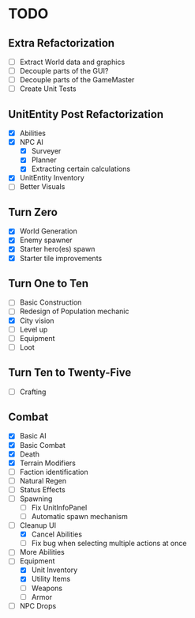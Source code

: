 ﻿# TODO

## Extra Refactorization
- [ ] Extract World data and graphics
- [ ] Decouple parts of the GUI?
- [ ] Decouple parts of the GameMaster
- [ ] Create Unit Tests

## UnitEntity Post Refactorization
- [X] Abilities
- [X] NPC AI
  - [X] Surveyer
  - [X] Planner
  - [X] Extracting certain calculations
- [X] UnitEntity Inventory
- [ ] Better Visuals

## Turn Zero
- [X] World Generation
- [X] Enemy spawner
- [X] Starter hero(es) spawn
- [X] Starter tile improvements

## Turn One to Ten
- [ ] Basic Construction
- [ ] Redesign of Population mechanic
- [X] City vision
- [ ] Level up
- [ ] Equipment
- [ ] Loot

## Turn Ten to Twenty-Five
- [ ] Crafting

## Combat
- [X] Basic AI
- [X] Basic Combat
- [X] Death
- [X] Terrain Modifiers
- [ ] Faction identification
- [ ] Natural Regen
- [ ] Status Effects
- [ ] Spawning
  - [ ] Fix UnitInfoPanel
  - [ ] Automatic spawn mechanism
- [ ] Cleanup UI
  - [X] Cancel Abilities
  - [ ] Fix bug when selecting multiple actions at once
- [ ] More Abilities
- [ ] Equipment
  - [X] Unit Inventory
  - [X] Utility Items
  - [ ] Weapons
  - [ ] Armor
- [ ] NPC Drops